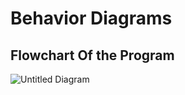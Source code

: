 # Behavior Diagrams

## Flowchart Of the Program

![Untitled Diagram](https://user-images.githubusercontent.com/79442246/114974402-eee66f80-9e9f-11eb-9807-18cf27528148.jpg)

